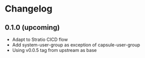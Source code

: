 # Changelog

## 0.1.0 (upcoming)

* Adapt to Stratio CICD flow
* Add system-user-group as exception of capsule-user-group
* Using v0.0.5 tag from upstream as base